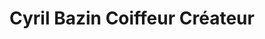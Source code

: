 ---
title: "Cyril Bazin Coiffeur Créateur"
url: /nantes/cyril-bazin-coiffeur-createur/
shop: coiffeur
---